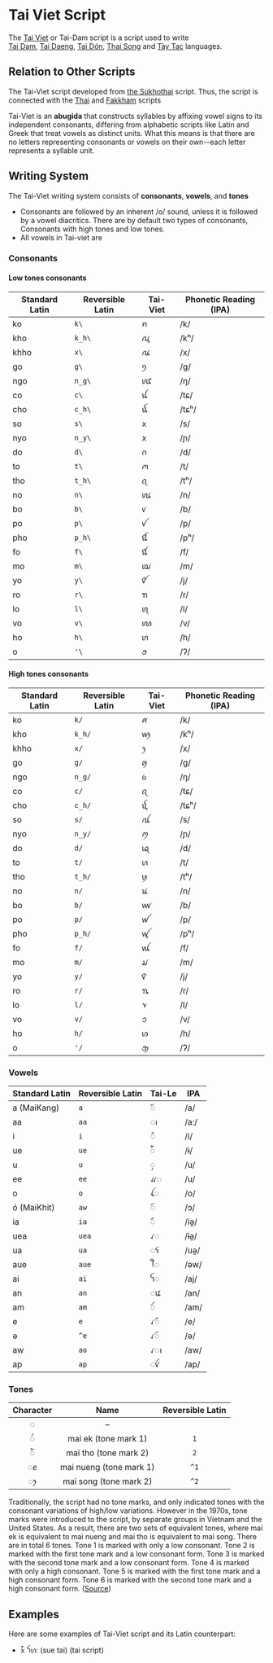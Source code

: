 
# Tai Viet Script

The [Tai Viet](https://en.wikipedia.org/wiki/Tai_Viet_script) or Tai-Dam script is a script used to write [  
Tai Dam](https://en.wikipedia.org/wiki/Tai_Dam_language "Tai Dam language"),  [Tai Daeng](https://en.wikipedia.org/wiki/Tai_Daeng_language "Tai Daeng language"),  [Tai Dón](https://en.wikipedia.org/wiki/Tai_D%C3%B3n_language "Tai Dón language"),  [Thai Song](https://en.wikipedia.org/wiki/Thai_Song_language "Thai Song language")  and  [Tày Tac](https://en.wikipedia.org/wiki/T%C3%A0y_Tac_language "Tày Tac language") languages.


## Relation to Other Scripts

The Tai-Viet script developed from [the Sukhothai](https://en.wikipedia.org/wiki/Sukhothai_script "Sukhothai script") script. Thus, the script is connected with the [Thai](https://en.wikipedia.org/wiki/Thai_script "Thai script") and [Fakkham](https://en.wikipedia.org/wiki/Fakkham_script "Fakkham script") scripts

Tai-Viet is an **abugida** that constructs syllables by affixing vowel signs to its independent consonants, differing from alphabetic scripts like Latin and Greek that treat vowels as distinct units. What this means is that there are no letters representing consonants or vowels on their own--each letter represents a syllable unit.


## Writing System
The Tai-Viet writing system consists of **consonants**, **vowels**, and **tones**

* Consonants are followed by an inherent /o/ sound, unless it is followed by a vowel diacritics. There are by default two types of consonants, Consonants with high tones and low tones.
* All vowels in Tai-viet are 


### Consonants

#### Low tones consonants
| Standard Latin | Reversible Latin    | Tai-Viet | Phonetic Reading (IPA) |
| ------- | ------- | ------- | --- |
| ko  | `k\` |   ꪀ      | /k/ |
| kho  | `k_h\`      | ꪂ      | /kʰ/ |
| khho | `x\`     | ꪄ      | /x/|
| go | `g\`      | ꪆ      | /g/|
| ngo | `n_g\`      | ꪈ      | /ŋ/|
| co | `c\`      | ꪊ      | /tɕ/|
| cho | `c_h\`      | ꪌ      | /tɕʰ/|
| so | `s\`      | ꪎ      | /s/|
| nyo | `n_y\`      | ꪎ      | /ɲ/|
| do | `d\`      | ꪒ      | /d/|
| to | `t\`      | ꪔ      | /t/|
| tho | `t_h\`      | ꪖ      | /tʰ/|
| no | `n\`      | ꪘ      | /n/|
| bo | `b\`      | ꪚ      | /b/|
| po | `p\`      | ꪜ      | /p/|
| pho | `p_h\`      | ꪞ      | /pʰ/|
| fo | `f\`      | ꪠ      | /f/|
| mo | `m\`      | ꪢ      | /m/|
| yo | `y\`      | ꪤ      | /j/|
| ro | `r\`      | ꪦ      | /r/|
| lo | `l\`      | ꪨ      | /l/|
| vo | `v\`      | ꪪ      | /v/|
| ho | `h\`      | ꪬ      | /h/|
| o | `'\`      | ꪮ      | /ʔ/|

#### High tones consonants
| Standard Latin | Reversible Latin    | Tai-Viet | Phonetic Reading (IPA) |
| ------- | ------- | ------- | --- |
| ko  | `k/` |   ꪁ      | /k/ |
| kho  | `k_h/`      | ꪃ      | /kʰ/ |
| khho | `x/`     | ꪅ      | /x/|
| go | `g/`      | ꪇ      | /g/|
| ngo | `n_g/`      | ꪉ      | /ŋ/|
| co | `c/`      | ꪋ      | /tɕ/|
| cho | `c_h/`      | ꪍ      | /tɕʰ/|
| so | `s/`      | ꪏ      | /s/|
| nyo | `n_y/`      | ꪑ      | /ɲ/|
| do | `d/`      | ꪓ      | /d/|
| to | `t/`      | ꪕ      | /t/|
| tho | `t_h/`      | ꪗ      | /tʰ/|
| no | `n/`      | ꪙ      | /n/|
| bo | `b/`      | ꪛ      | /b/|
| po | `p/`      | ꪝ      | /p/|
| pho | `p_h/`      | ꪟ      | /pʰ/|
| fo | `f/`      | ꪡ      | /f/|
| mo | `m/`      | ꪣ      | /m/|
| yo | `y/`      | ꪥ      | /j/|
| ro | `r/`      | ꪧ      | /r/|
| lo | `l/`      | ꪩ      | /l/|
| vo | `v/`      | ꪫ      | /v/|
| ho | `h/`      | ꪭ      | /h/|
| o | `'/`      | ꪯ      | /ʔ/|



### Vowels

| Standard Latin | Reversible Latin | Tai-Le | IPA |
| ------- | ------- | ------- | --- |
| a (MaiKang)       | `a`       | ◌ꪰ      | /a/ |
| aa       | `aa`      | ◌ꪱ      | /a:/|
| i        | `i`       | ◌ꪲ      | /i/ |
| ue        | `ue`       | ◌ꪳ      | /ɨ/ |
| u        | `u`       | ◌ꪴ      | /u/ |
| ee        | `ee`       | ꪵ◌      | /u/ |
| o        | `o`       | ꪶ◌      | /o/ |
| ó (MaiKhit)       | `aw`       |  ◌ꪷ     | /ɔ/ |
| ia        | `ia`       | ◌ꪸ      | /iə̯/ |
| uea        | `uea`       | ꪹ◌      | /ɨə̯/ |
| ua        | `ua`       | ◌ꪺ      | /uə̯/ |
| aue        | `aue`       | ꪻ◌      | /əw/ |
| ai        | `ai`       | ꪼ◌      | /aj/ |
| an        | `an`       | ◌ꪽ      | /an/ |
| am        | `am`       | ◌ꪾ      | /am/ |
| e        | `e`       | ꪹ◌ꪸ      | /e/ |
| ə        | `^e`       | ꪹ◌ꪷ      | /ə/ |
| aw        | `ao`       | ꪹ◌ꪱ      | /aw/ |
| ap        | `ap`       | ◌ꪚꪾ      | /ap/ |


### Tones

| Character |    Name                  | Reversible Latin |
|:---------:|:------------------------:|:----------------:|
|     ◌     |     –                    |                  |
|     ◌꪿    |  mai ek (tone mark 1)     | `1`              |
|     ◌꫁    |  mai tho (tone mark 2)    | `2`              |
|     ◌ꫀ    | mai nueng (tone mark 1) |  `^1`            |
|     ◌ꫂ    |  mai song (tone mark 2) |  `^2`            |

Traditionally, the script had no tone marks, and only indicated tones with the consonant variations of high/low variations. However in the 1970s, tone marks were introduced to the script, by separate groups in Vietnam and the United States. As a result, there are two sets of equivalent tones, where mai ek is equivalent to mai nueng and mai tho is equivalent to mai song. There are in total 6 tones. Tone 1 is marked with only a low consonant. Tone 2 is marked with the first tone mark and a low consonant form. Tone 3 is marked with the second tone mark and a low consonant form. Tone 4 is marked with only a high consonant. Tone 5 is marked with the first tone mark and a high consonant form. Tone 6 is marked with the second tone mark and a high consonant form. ([Source](https://en.wikipedia.org/wiki/Tai_Viet_script#Tones))

## Examples

Here are some examples of Tai-Viet script and its Latin counterpart:

* ꪎꪳ ꪼꪕ: (sue tai) (tai script)
